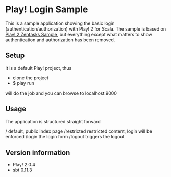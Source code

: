 # Play! Login Sample

This is a sample application showing the basic login (authentication/authorization) with Play! 2 for Scala. The sample is based on [Play! 2 Zentasks Sample](https://github.com/playframework/Play20/tree/master/samples/scala/zentasks), but everything except what matters to show authentication and authorization has been removed.

## Setup

It is a default Play! project, thus

* clone the project
* $ play run 

will do the job and you can browse to localhost:9000

## Usage

The application is structured straight forward

/               default, public index page
/restricted     restricted content, login will be enforced
/login          the login form
/logout         triggers the logout

## Version information

- Play! 2.0.4
- sbt 0.11.3